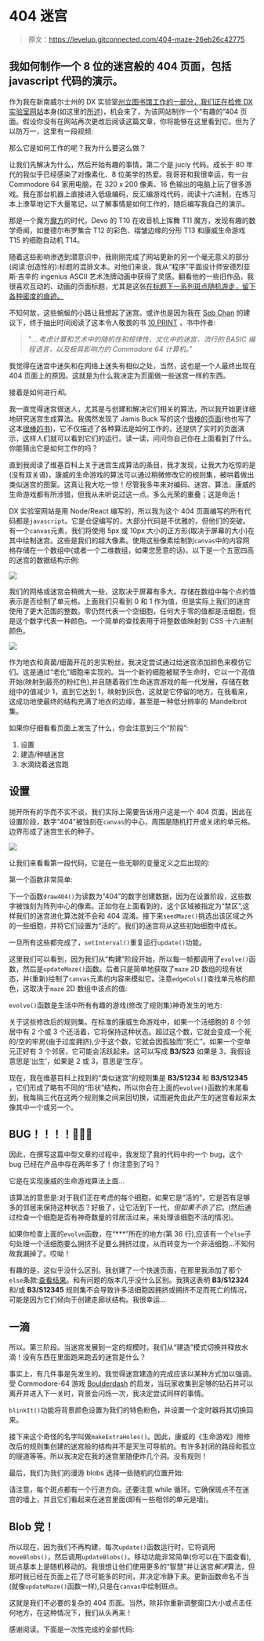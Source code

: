 # 404 迷宫

> 原文：<https://levelup.gitconnected.com/404-maze-26eb26c42775>

## 我如何制作一个 8 位的迷宫般的 404 页面，包括 javascript 代码的演示。

作为我在新南威尔士州的 DX 实验室[州立图书馆工作的一部分，我们正在检修 DX 实验室](https://www.sl.nsw.gov.au)[网站](https://dxlab.sl.nsw.gov.au)本身(如这里的[所述](https://dxlab.sl.nsw.gov.au/blog/new-dx-lab-website))，机会来了，为该网站制作一个“有趣的”404 页面。假设你没有在网站再次更改后阅读这篇文章，你将能够在这里看到它。但为了以防万一，这里有一段视频:

那么它是如何工作的呢？我为什么要这么做？

让我们先解决为什么，然后开始有趣的事情，第二个是 juciy 代码。成长于 80 年代的我似乎已经感染了对像素化、8 位美学的热爱。我哥哥和我很幸运，有一台 Commodore 64 家用电脑，在 320 x 200 像素、16 色输出的电脑上玩了很多游戏。我在那台机器上直接进入低级编码，反汇编游戏代码，阅读十六进制，在练习本上潦草地记下大量笔记，以了解事情是如何工作的，随后编写我自己的演示。

那是一个魔方[魔方](https://en.wikipedia.org/wiki/Rubik%27s_Cube)的时代，Devo 的 T10 在收音机上挥舞 T11 魔方，发现有趣的数学奇闻，如曼德尔布罗集合 T12 的彩色、褶皱边缘的分形 T13 和康威生命游戏 T15 的细胞自动机 T14。

随着这些影响渗透到潜意识中，我刚刚完成了网站更新的另一个毫无意义的部分(阅读:创造性的):标题的混排文本。对他们来说，我从“程序”平面设计师安德烈亚斯·吉辛的 ingenius ASCII 艺术洗牌动画中获得了灵感。翻看他的一些旧作品，我很喜欢互动的、动画的页面标题，尤其是这张[在标题下一系列斑点随机游走，留下各种密度的痕迹。](https://ertdfgcvb.xyz/p2/i-love-you/index.html)

不知何故，这些蜿蜒的小路让我想起了迷宫。或许也是因为我在 [Seb Chan](https://medium.com/u/533e333d0b0a?source=post_page-----26eb26c42775--------------------------------) 的建议下，终于抽出时间阅读了这本令人敬畏的书 [10 PRINT](https://mitpress.mit.edu/books/10-print-chr2055rnd1-goto-10) ，书中作者:

> "… *考虑计算和艺术中的随机性和规律性，文化中的迷宫，流行的 BASIC 编程语言，以及极具影响力的 Commodore 64 计算机。*”

我觉得在迷宫中迷失和在网络上迷失有相似之处，当然，这也是一个人最终出现在 404 页面上的原因。这就是为什么我决定为页面做一些迷宫一样的东西。

接着是如何进行*和*。

我一直觉得迷宫很迷人，尤其是与创建和解决它们相关的算法，所以我开始更详细地研究迷宫生成算法。我偶然发现了 Jamis Buck 写的这个[很棒的页面](http://weblog.jamisbuck.org/2011/2/7/maze-generation-algorithm-recap.html)(他也写了这本[很棒的书](http://www.mazesforprogrammers.com))，它不仅描述了各种算法是如何工作的，还提供了实时的页面演示，这样人们就可以看到它们的运行。读一读，问问你自己你在上面看到了什么。你能猜出它是如何工作的吗？

直到我阅读了维基百科上关于迷宫生成算法的条目，我才发现，让我大为吃惊的是(没有双关语)，康威的生命游戏的算法可以通过稍微修改它的规则集，被哄着做出类似迷宫的图案。这真让我大吃一惊！尽管我多年来对编码、迷宫、算法、康威的生命游戏都有所涉猎，但我从未听说过这一点。多么光荣的重叠；这是命运！

DX 实验室网站是用 Node/React 编写的，所以我为这个 404 页面编写的所有代码都是`javascript`。它是仓促编写的，大部分代码是不优雅的，但他们的突破。有一个`canvas`元素，我们将使用 5px 或 10px 大小的正方形(取决于屏幕的大小)在其中绘制迷宫。这些是我们的超大像素。使用这些像素绘制到`canvas`中的内容网格存储在一个数组中(或者一个二维数组，如果您愿意的话)。以下是一个五宽四高的迷宫的数据结构示例:

![](img/0c3d939492e7b3f5568086c882f8c97a.png)

我们的网格或迷宫会稍微大一些，这取决于屏幕有多大。存储在数组中每个点的值表示是否绘制了单元格。上面我们只看到 0 和 1 作为值，但是实际上我们的迷宫使用了更大范围的整数。零仍然代表一个空细胞，任何大于零的值都是活细胞，但是这个数字代表一种颜色。一个简单的查找表用于将整数值映射到 CSS 十六进制颜色。

![](img/fdfd9ddacfecaf12142a13e865c8aed8.png)

作为地衣和真菌/细菌开花的忠实粉丝，我决定尝试通过给迷宫添加颜色来模仿它们。这是通过“老化”细胞来实现的。当一个新的细胞被赋予生命时，它以一个高值开始(映射到最亮的粉红色),并且随着我们生命迷宫游戏的每一代发展，存储在数组中的值减少 1，直到它达到 1，映射到灰色，这就是它停留的地方。在我看来，这成功地使最终的结构充满了地衣的边缘，甚至是一种低分辨率的 Mandelbrot 集。

如果你仔细看看页面上发生了什么，你会注意到三个“阶段”:

1.  设置
2.  建造/种植迷宫
3.  水滴绕着迷宫跑

## 设置

抛开所有的华而不实不谈，我们实际上需要告诉用户这是一个 404 页面，因此在设置阶段，数字“404”被蚀刻在`canvas`的中心，周围是随机打开或关闭的单元格。边界形成了迷宫生长的种子。

![](img/2ea5678ce2a261cf05952f3366644ad3.png)

让我们来看看第一段代码，它是在一些无聊的变量定义之后出现的:

第一个函数非常简单:

下一个函数`draw404()`为读数为“404”的数字创建数据，因为在设置阶段，这些数字被蚀刻为阵列中心的像素。正如你在上面看到的，这个区域被指定为“禁区”,这样我们的迷宫进化算法就不会和 404 混淆。接下来`seedMaze()`挑选出该区域之外的一些细胞，并将它们设置为“活的”。我们的迷宫将从这些初始细胞中成长。

一旦所有这些都完成了，`setInterval()`重复运行`update()`功能。

这里我们可以看到，因为我们从“构建”阶段开始，所以每一帧都调用了`evolve()`函数，然后是`updateMaze()`函数。后者只是简单地获取了`maze` 2D 数组的现有状态，并(重新)绘制了`canvas`元素的内容来模拟它。注意`edgeCols[]`查找单元格的颜色，这取决于`maze` 2D 数组中该点的值:

`evolve()`函数是生活中所有有趣的游戏(修改了规则集)神奇发生的地方:

关于这些修改后的规则集。在标准的康威生命游戏中，如果一个活细胞的 8 个邻居中有 2 个或 3 个还活着，它将保持这种状态。超过这个数，它就会变成一个死的/空的牢房(由于过度拥挤),少于这个数，它就会因孤独而“死亡”。如果一个空单元正好有 3 个邻居，它可能会活跃起来。这可以写成 **B3/S23** 如果是 3，我假设意思是‘出生’，如果是 2 或 3，意思是‘生存’。

现在，我在维基百科上找到的“类似迷宫”的规则集是 **B3/S1234** 和 **B3/S12345** ，它们形成了略有不同的“形状”结构，所以你会在上面的`evolve()`函数的末尾看到，我每隔三代在这两个规则集之间来回切换，试图避免由此产生的迷宫看起来太像其中一个或另一个。

## BUG！！！！🐛🐛🐛

因此，在撰写这篇中型文章的过程中，我发现了我的代码中的一个 bug，这个 bug 已经在产品中存在两年多了！你注意到了吗？

它是在实现康威的生命游戏算法上面…

该算法的意思是:对于我们正在考虑的每个细胞，如果它是“活的”，它是否有足够多的邻居来保持这种状态？好极了，让它活到下一代，*但如果不杀了它*。(然后通过检查一个细胞是否有神奇数量的邻居活过来，来处理该细胞不活的情况)。

如果你检查上面的`evolve`函数，在“***”所在的地方(第 36 行),应该有一个`else`子句处理一个活细胞要么拥挤不足要么拥挤过度，从而转变为一个非活细胞…不知何故我漏掉了。哎呦！

有趣的是，这似乎没什么区别。我创建了一个快速页面，在那里我添加了那个`else`条款:[查看结果](http://gammalite.com/dxmaze/)。和有问题的版本几乎没什么区别。我猜这表明 **B3/S12324** 和/或 **B3/S12345** 规则集不会导致许多活细胞因拥挤或拥挤不足而死亡的情况，可能是因为它们倾向于创建走廊状结构。我很幸运…

## 一滴

所以。第三阶段。当迷宫发展到一定的规模时，我们从“建造”模式切换并释放水滴！没有东西在里面跑来跑去的迷宫是什么？

事实上，有几件事是先发生的。我觉得迷宫建造的完成应该以某种方式加以强调。受 Commodore-64 游戏 [Boulderdash](https://www.youtube.com/watch?v=FiEVfa1OK_o) 的启发，当玩家收集到足够的钻石并可以离开并进入下一关时，背景会闪烁一次，我决定尝试同样的事情。

`blinkIt()`功能将背景颜色设置为我们的特色粉色，并设置一个定时器将其切换回来。

接下来这个奇怪的名字叫做`makeExtraHoles()`。因此，康威的《生命游戏》用修改后的规则集创建的迷宫般的结构并不是天生可导航的。有许多封闭的路段和孤立的隧道等等。所以我决定在我的迷宫里随便炸几个洞。没有规则！

最后，我们为我们的漫游 blobs 选择一些随机的位置开始:

请注意，每个斑点都有一个行进方向。还要注意 while 循环。它确保斑点不在迷宫的墙上，并且它们看起来在迷宫里面(即有一些相邻的单元是墙)。

## Blob 党！

所以现在，因为我们不再构建，每次`update()`函数运行时，它将调用`moveBlobs()`，然后调用`updateBlobs()`。移动功能非常简单(你可以在下面查看),斑点基本上是随机移动的。我很想让他们使用更多的“智慧”并让迷宫*解决*算法，但那时我已经在页面上花了尽可能多的时间，并决定冷静下来。更新函数命名不当(就像`updateMaze()`函数一样),只是在`canvas`中绘制斑点。

这就是我们不必要的复杂的 404 页面。当然，除非你重新调整窗口大小或点击任何地方，在这种情况下，我们从头再来！

感谢阅读。下面是一次性完成的全部代码: